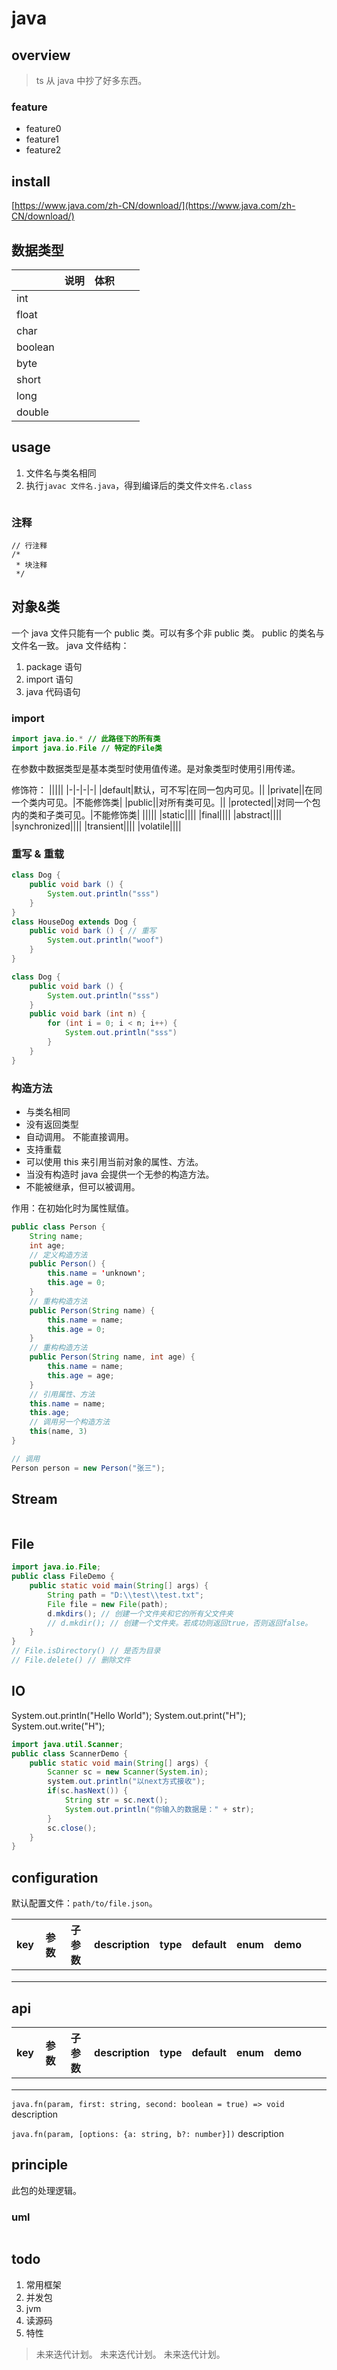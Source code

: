 # java

## overview

> ts 从 java 中抄了好多东西。

### feature

- feature0
- feature1
- feature2

## install

[https://www.java.com/zh-CN/download/](https://www.java.com/zh-CN/download/)

## 数据类型

|         | 说明 | 体积 |     |     |
| ------- | ---- | ---- | --- | --- |
| int     |      |      |     |     |
| float   |      |      |     |     |
| char    |      |      |     |     |
| boolean |      |      |     |     |
| byte    |      |      |     |     |
| short   |      |      |     |     |
| long    |      |      |     |     |
| double  |      |      |     |     |

## usage

1. 文件名与类名相同
2. 执行`javac 文件名.java`，得到编译后的类文件`文件名.class`

```java

```

### 注释

```
// 行注释
/*
 * 块注释
 */
```

## 对象&类

一个 java 文件只能有一个 public 类。可以有多个非 public 类。
public 的类名与文件名一致。
java 文件结构：

1.  package 语句
2.  import 语句
3.  java 代码语句

### import

```java
import java.io.* // 此路径下的所有类
import java.io.File // 特定的File类
```

在参数中数据类型是基本类型时使用值传递。是对象类型时使用引用传递。

修饰符：
|||||
|-|-|-|-|
|default|默认，可不写|在同一包内可见。||
|private||在同一个类内可见。|不能修饰类|
|public||对所有类可见。||
|protected||对同一个包内的类和子类可见。|不能修饰类|
|||||
|static||||
|final||||
|abstract||||
|synchronized||||
|transient||||
|volatile||||

### 重写 & 重载

```java
class Dog {
    public void bark () {
        System.out.println("sss")
    }
}
class HouseDog extends Dog {
    public void bark () { // 重写
        System.out.println("woof")
    }
}

class Dog {
    public void bark () {
        System.out.println("sss")
    }
    public void bark (int n) {
        for (int i = 0; i < n; i++) {
            System.out.println("sss")
        }
    }
}
```

### 构造方法

- 与类名相同
- 没有返回类型
- 自动调用。 不能直接调用。
- 支持重载
- 可以使用 this 来引用当前对象的属性、方法。
- 当没有构造时 java 会提供一个无参的构造方法。
- 不能被继承，但可以被调用。

作用：在初始化时为属性赋值。

```java
public class Person {
    String name;
    int age;
    // 定义构造方法
    public Person() {
        this.name = 'unknown';
        this.age = 0;
    }
    // 重构构造方法
    public Person(String name) {
        this.name = name;
        this.age = 0;
    }
    // 重构构造方法
    public Person(String name, int age) {
        this.name = name;
        this.age = age;
    }
    // 引用属性、方法
    this.name = name;
    this.age;
    // 调用另一个构造方法
    this(name, 3)
}

// 调用
Person person = new Person("张三");
```

## Stream

```java

```

## File

```java
import java.io.File;
public class FileDemo {
    public static void main(String[] args) {
        String path = "D:\\test\\test.txt";
        File file = new File(path);
        d.mkdirs(); // 创建一个文件夹和它的所有父文件夹
        // d.mkdir(); // 创建一个文件夹。若成功则返回true，否则返回false。
    }
}
// File.isDirectory() // 是否为目录
// File.delete() // 删除文件
```

## IO

System.out.println("Hello World");
System.out.print("H");
System.out.write("H");

```java
import java.util.Scanner;
public class ScannerDemo {
    public static void main(String[] args) {
        Scanner sc = new Scanner(System.in);
        system.out.println("以next方式接收");
        if(sc.hasNext()) {
            String str = sc.next();
            System.out.println("你输入的数据是：" + str);
        }
        sc.close();
    }
}
```

## configuration

默认配置文件：`path/to/file.json`。

<!-- prettier-ignore-start -->
|key|参数|子参数|description|type|default|enum|demo|||
|-|-|-|-|-|-|-|-|-|-|
|||||||||||
|||||||||||
|||||||||||
<!-- prettier-ignore-end -->

## api

<!-- prettier-ignore-start -->
|key|参数|子参数|description|type|default|enum|demo|||
|-|-|-|-|-|-|-|-|-|-|
|||||||||||
|||||||||||
|||||||||||
<!-- prettier-ignore-end -->

`java.fn(param, first: string, second: boolean = true) => void`
description

`java.fn(param, [options: {a: string, b?: number}])`
description

## principle

此包的处理逻辑。

### uml

```

```

## todo

1. 常用框架
2. 并发包
3. jvm
4. 读源码
5. 特性

> 未来迭代计划。
> 未来迭代计划。
> 未来迭代计划。
